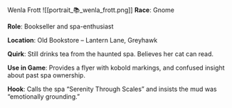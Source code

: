 
Wenla Frott
![[portrait_📚_wenla_frott.png]]
**Race**: Gnome

**Role**: Bookseller and spa-enthusiast

**Location**: Old Bookstore – Lantern Lane, Greyhawk

**Quirk**: Still drinks tea from the haunted spa. Believes her cat can read.

**Use in Game**: Provides a flyer with kobold markings, and confused insight about past spa ownership.

**Hook**: Calls the spa “Serenity Through Scales” and insists the mud was “emotionally grounding.”
